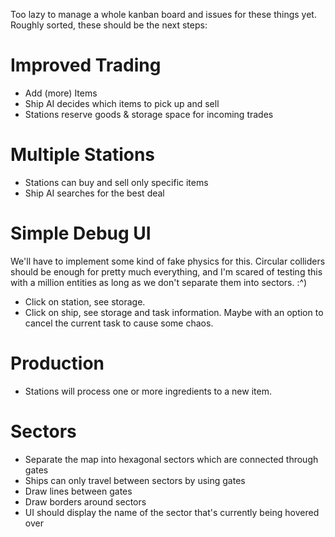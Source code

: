 Too lazy to manage a whole kanban board and issues for these things yet. Roughly sorted, these should be the next steps:

# Improved Trading

- Add (more) Items
- Ship AI decides which items to pick up and sell
- Stations reserve goods & storage space for incoming trades

# Multiple Stations

- Stations can buy and sell only specific items
- Ship AI searches for the best deal

# Simple Debug UI

We'll have to implement some kind of fake physics for this. Circular colliders should be enough for pretty much
everything, and I'm scared of testing this with a million entities as long as we don't separate them into sectors. :^)

- Click on station, see storage.
- Click on ship, see storage and task information. Maybe with an option to cancel the current task to cause some chaos.

# Production

- Stations will process one or more ingredients to a new item.

# Sectors

- Separate the map into hexagonal sectors which are connected through gates
- Ships can only travel between sectors by using gates
- Draw lines between gates
- Draw borders around sectors
- UI should display the name of the sector that's currently being hovered over
